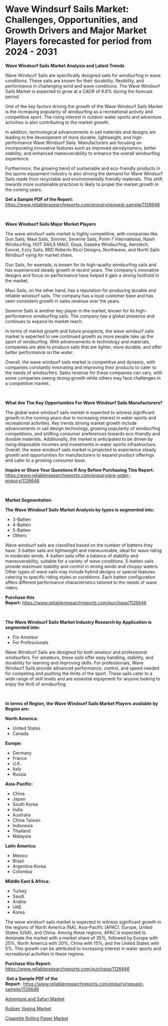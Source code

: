 <p><h1>Wave Windsurf Sails Market: Challenges, Opportunities, and Growth Drivers and Major Market Players forecasted for period from 2024 - 2031</h1></p><p><strong>Wave Windsurf Sails Market Analysis and Latest Trends</strong></p>
<p><p>Wave Windsurf Sails are specifically designed sails for windsurfing in wave conditions. These sails are known for their durability, flexibility, and performance in challenging wind and wave conditions. The Wave Windsurf Sails Market is expected to grow at a CAGR of 6.6% during the forecast period. </p><p>One of the key factors driving the growth of the Wave Windsurf Sails Market is the increasing popularity of windsurfing as a recreational activity and competitive sport. The rising interest in outdoor water sports and adventure activities is also contributing to the market growth. </p><p>In addition, technological advancements in sail materials and designs are leading to the development of more durable, lightweight, and high-performance Wave Windsurf Sails. Manufacturers are focusing on incorporating innovative features such as improved aerodynamics, better stability, and enhanced maneuverability to enhance the overall windsurfing experience.</p><p>Furthermore, the growing trend of sustainable and eco-friendly products in the sports equipment industry is also driving the demand for Wave Windsurf Sails made from recyclable and environmentally friendly materials. This shift towards more sustainable practices is likely to propel the market growth in the coming years.</p></p>
<p><strong>Get a Sample PDF of the Report:&nbsp;</strong> <a href="https://www.reliableresearchreports.com/enquiry/request-sample/1126646">https://www.reliableresearchreports.com/enquiry/request-sample/1126646</a></p>
<p>&nbsp;</p>
<p><strong>Wave Windsurf Sails Major Market Players</strong></p>
<p><p>The wave windsurf sails market is highly competitive, with companies like Gun Sails, Maui Sails, Simmer, Severne Sails, Point-7 International, Naish Windsurfing, HOT SAILS MAUI, Goya, Gaastra Windsurfing, Aerotech, Exocet, Ezzy Sails, RRD Roberto Ricci Designs, Northwave, and North Sails Windsurf vying for market share. </p><p>Gun Sails, for example, is known for its high-quality windsurfing sails and has experienced steady growth in recent years. The company's innovative designs and focus on performance have helped it gain a strong foothold in the market.</p><p>Maui Sails, on the other hand, has a reputation for producing durable and reliable windsurf sails. The company has a loyal customer base and has seen consistent growth in sales revenue over the years.</p><p>Severne Sails is another key player in the market, known for its high-performance windsurfing sails. The company has a global presence and continues to expand its market reach.</p><p>In terms of market growth and future prospects, the wave windsurf sails market is expected to see continued growth as more people take up the sport of windsurfing. With advancements in technology and materials, companies are able to produce sails that are lighter, more durable, and offer better performance on the water.</p><p>Overall, the wave windsurf sails market is competitive and dynamic, with companies constantly innovating and improving their products to cater to the needs of windsurfers. Sales revenue for these companies can vary, with some companies seeing strong growth while others may face challenges in a competitive market.</p></p>
<p>&nbsp;</p>
<p><strong>What Are The Key Opportunities For Wave Windsurf Sails Manufacturers?</strong></p>
<p><p>The global wave windsurf sails market is expected to witness significant growth in the coming years due to increasing interest in water sports and recreational activities. Key trends driving market growth include advancements in sail design technology, growing popularity of windsurfing competitions, and shifting consumer preferences towards eco-friendly and durable materials. Additionally, the market is anticipated to be driven by rising disposable incomes and investments in water sports infrastructure. Overall, the wave windsurf sails market is projected to experience steady growth and opportunities for manufacturers to expand product offerings and cater to a growing consumer base.</p></p>
<p><strong>Inquire or Share Your Questions If Any Before Purchasing This Report:</strong> <a href="https://www.reliableresearchreports.com/enquiry/pre-order-enquiry/1126646">https://www.reliableresearchreports.com/enquiry/pre-order-enquiry/1126646</a></p>
<p>&nbsp;</p>
<p><strong>Market Segmentation</strong></p>
<p><strong>The Wave Windsurf Sails Market Analysis by types is segmented into:</strong></p>
<p><ul><li>3-Batten</li><li>4-Batten</li><li>5-Batten</li><li>Others</li></ul></p>
<p><p>Wave windsurf sails are classified based on the number of battens they have. 3-batten sails are lightweight and maneuverable, ideal for wave riding in moderate winds. 4-batten sails offer a balance of stability and maneuverability, suitable for a variety of wave conditions. 5-batten sails provide maximum stability and control in strong winds and choppy waters. Other types of wave sails may include hybrid designs or special features catering to specific riding styles or conditions. Each batten configuration offers different performance characteristics tailored to the needs of wave riders.</p></p>
<p><strong>Purchase this Report:&nbsp;</strong><a href="https://www.reliableresearchreports.com/purchase/1126646">https://www.reliableresearchreports.com/purchase/1126646</a></p>
<p>&nbsp;</p>
<p><strong>The Wave Windsurf Sails Market Industry Research by Application is segmented into:</strong></p>
<p><ul><li>For Amateur</li><li>For Professionals</li></ul></p>
<p><p>Wave Windsurf Sails are designed for both amateur and professional windsurfers. For amateurs, these sails offer easy handling, stability, and durability for learning and improving skills. For professionals, Wave Windsurf Sails provide advanced performance, control, and speed needed for competing and pushing the limits of the sport. These sails cater to a wide range of skill levels and are essential equipment for anyone looking to enjoy the thrill of windsurfing.</p></p>
<p>&nbsp;</p>
<p><strong>In terms of Region, the Wave Windsurf Sails Market Players available by Region are:</strong></p>
<p>
    <p> <strong> North America: </strong>
        <ul>
            <li>United States</li>
            <li>Canada</li>
        </ul>
        </p> 
    <p> <strong> Europe: </strong>
        <ul>
            <li>Germany</li>
            <li>France</li>
            <li>U.K.</li>
            <li>Italy</li>
            <li>Russia</li>
        </ul>
        </p> 
    <p> <strong> Asia-Pacific: </strong>
        <ul>
            <li>China</li>
            <li>Japan</li>
            <li>South Korea</li>
            <li>India</li>
            <li>Australia</li>
            <li>China Taiwan</li>
            <li>Indonesia</li>
            <li>Thailand</li>
            <li>Malaysia</li>
        </ul>
        </p> 
    <p> <strong> Latin America: </strong>
        <ul>
            <li>Mexico</li>
            <li>Brazil</li>
            <li>Argentina Korea</li>
            <li>Colombia</li>
        </ul>
        </p> 
    <p> <strong> Middle East & Africa: </strong>
        <ul>
            <li>Turkey</li>
            <li>Saudi</li>
            <li>Arabia</li>
            <li>UAE</li>
            <li>Korea</li>
        </ul>
    </p>
    </p>
<p><p>The wave windsurf sails market is expected to witness significant growth in the regions of North America (NA), Asia-Pacific (APAC), Europe, United States (USA), and China. Among these regions, APAC is expected to dominate the market with a market share of 35%, followed by Europe with 25%, North America with 20%, China with 15%, and the United States with 5%. This growth can be attributed to increasing interest in water sports and recreational activities in these regions.</p></p>
<p><strong>Purchase this Report: </strong><a href="https://www.reliableresearchreports.com/purchase/1126646">https://www.reliableresearchreports.com/purchase/1126646</a></p>
<p>&nbsp;<strong>Get a Sample PDF of the Report:&nbsp;&nbsp;</strong><a href="https://www.reliableresearchreports.com/enquiry/request-sample/1126646">https://www.reliableresearchreports.com/enquiry/request-sample/1126646</a></p>
<p><strong></strong></p>
<p><p><a href="https://github.com/redneck06/Market-Research-Report-List-2/blob/main/adventure-and-safari-market.md">Adventure and Safari Market</a></p><p><a href="https://github.com/peachesmcdowel1/Market-Research-Report-List-1/blob/main/rubber-vagina-market.md">Rubber Vagina Market</a></p><p><a href="https://github.com/nicoletavirag/Market-Research-Report-List-2/blob/main/cigarette-rolling-paper-market.md">Cigarette Rolling Paper Market</a></p></p>